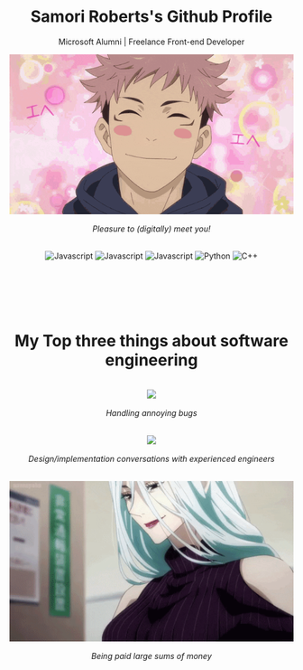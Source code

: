 <div align='center'>
  <h1>Samori Roberts's Github Profile</h1>
  <p>Microsoft Alumni | Freelance Front-end Developer</p>
</div> 
<div align='center'>
  <img style='width: 600px; height: auto;' src="res/welcome.gif" />
  <p><em>Pleasure to (digitally) meet you!</em></p>
</div>

<br/>

<div align='center'>
  <img alt="Javascript" src="https://img.shields.io/badge/-Javascript-F7DF1E?style=for-the-badge&logo=JavaScript&logoColor=black" />
  <img alt="Javascript" src="https://img.shields.io/badge/-Typescript-007acc?style=for-the-badge&logo=TypeScript&logoColor=white" />
  <img alt="Javascript" src="https://img.shields.io/badge/-React-61DBFB?style=for-the-badge&logo=React&logoColor=black" />
  <img alt="Python" src="https://img.shields.io/badge/-Python-45b8d8?style=for-the-badge&logo=python&logoColor=white" />
  <img alt="C++" src="https://img.shields.io/badge/-C++-DD0031?style=for-the-badge&logo=c%2B%2B&logoColor=white" />
</div>

<br/>

<br/>

<br/>

<br/>

<br/>

<div align='center'>
  <h1>My Top three things about software engineering</h1>
</div> 

<br/>

<div align='center'>
  <img style='width: 600px; height: auto;' src="res/mahito_beatdown.gif" />
  <p><em>Handling annoying bugs</em></p>
</div>




<br/>

<div align='center'>
  <img style='width: 600px; height: auto;' src="res/gojo_juke.gif" />
  <p><em>Design/implementation conversations with experienced engineers</em></p>
</div>

<br/>

<div align='center'>
  <img style='width: 600px; height: auto;' src="res/jjk_money.webp" />
  <p><em>Being paid large sums of money</em></p>
</div>

